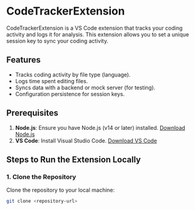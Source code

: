 # CodeTrackerExtension

CodeTrackerExtension is a VS Code extension that tracks your coding activity and logs it for analysis. This extension allows you to set a unique session key to sync your coding activity.

## Features
- Tracks coding activity by file type (language).
- Logs time spent editing files.
- Syncs data with a backend or mock server (for testing).
- Configuration persistence for session keys.

## Prerequisites
1. **Node.js**: Ensure you have Node.js (v14 or later) installed. [Download Node.js](https://nodejs.org/)
2. **VS Code**: Install Visual Studio Code. [Download VS Code](https://code.visualstudio.com/)

## Steps to Run the Extension Locally

### 1. Clone the Repository
Clone the repository to your local machine:
```bash
git clone <repository-url>
